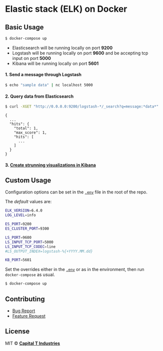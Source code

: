 # Elastic stack (ELK) on Docker

## Basic Usage
```bash
$ docker-compose up
```

* Elasticsearch will be running locally on port **9200**
* Logstash will be running locally on port **9600** and be accepting tcp input on port **5000**
* Kibana will be running locally on port **5601**

#### 1. Send a message through Logstash
```bash
$ echo "sample data" | nc localhost 5000
```

#### 2. Query data from Elasticsearch
```bash
$ curl -XGET "http://0.0.0.0:9200/logstash-*/_search?q=message:*data*"
```

```
{
  ...
  "hits": {
    "total": 1,
    "max_score": 1,
    "hits": [
      ...
    ]
  }
}
```

#### 3. [Create strunning visualizations in Kibana](https://www.elastic.co/products/kibana)

## Custom Usage

Configuration options can be set in the [`.env`](.env) file in the root of the repo.

The *default* values are:
```bash
ELK_VERSION=6.4.0
LOG_LEVEL=info

ES_PORT=9200
ES_CLUSTER_PORT=9300

LS_PORT=9600
LS_INPUT_TCP_PORT=5000
LS_INPUT_TCP_CODEC=line
#LS_OUTPUT_INDEX=logstash-%{+YYYY.MM.dd}

KB_PORT=5601
```

Set the overrides either in the [`.env`](.env) or as in the environment, then run `docker-compose` as usual.

```bash
$ docker-compose up
```

## Contributing
* [Bug Report](.github/bug_report.md)
* [Feature Request](.github/eature_request.md)

## License
MIT &copy; [**Capital T Industries**](https://github.com/Capital-T-Industries)
